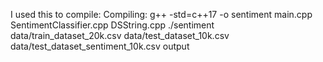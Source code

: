 I used this to compile:
Compiling: g++ -std=c++17 -o sentiment main.cpp SentimentClassifier.cpp DSString.cpp
./sentiment data/train_dataset_20k.csv data/test_dataset_10k.csv data/test_dataset_sentiment_10k.csv output
